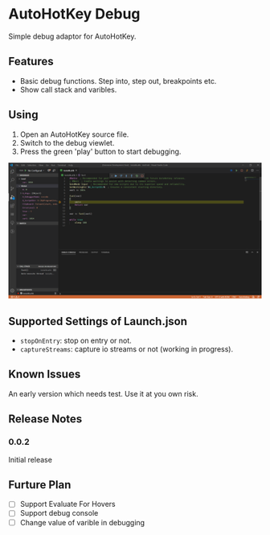 # AutoHotKey Debug

Simple debug adaptor for AutoHotKey.

## Features

* Basic debug functions. Step into, step out, breakpoints etc.
* Show call stack and varibles.

## Using

1. Open an AutoHotKey source file.
2. Switch to the debug viewlet.
3. Press the green 'play' button to start debugging.

![Debug](images/debugging.png)

## Supported Settings of Launch.json

* `stopOnEntry`: stop on entry or not.
* `captureStreams`: capture io streams or not (working in progress).

## Known Issues

An early version which needs test. Use it at you own risk.

## Release Notes

### 0.0.2

Initial release

## Furture Plan

* [ ] Support Evaluate For Hovers
* [ ] Support debug console
* [ ] Change value of varible in debugging
